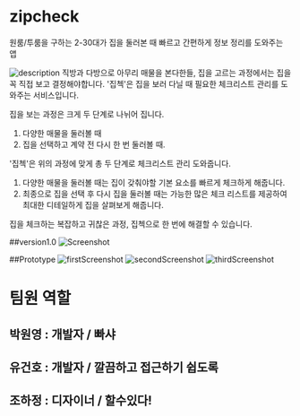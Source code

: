 # zipcheck
원룸/투룸을 구하는 2-30대가 집을 둘러본 때 빠르고 간편하게 정보 정리를 도와주는 앱

![description](https://user-images.githubusercontent.com/52104464/93854747-426d5200-fcf1-11ea-84cf-ff0b0ebf64b1.png)
직방과 다방으로 아무리 매물을 본다한들, 집을 고르는 과정에서는 집을 꼭 직접 보고 결정해야합니다.
'집첵'은 집을 보러 다닐 때 필요한 체크리스트 관리를 도와주는 서비스입니다.

집을 보는 과정은 크게 두 단계로 나뉘어 집니다.
1. 다양한 매물을 둘러볼 때
2. 집을 선택하고 계약 전 다시 한 번 둘러볼 때.

'집첵'은 위의 과정에 맞게 총 두 단계로 체크리스트 관리 도와줍니다.
1. 다양한 매물을 둘러볼 때는 집이 갖춰야할 기본 요소를 빠르게 체크하게 해줍니다.
2. 최종으로 집을 선택 후 다시 집을 둘러볼 때는 가능한 많은 체크 리스트를 제공하여 최대한 디테일하게 집을 살펴보게 해줍니다.

집을 체크하는 복잡하고 귀찮은 과정, 집첵으로 한 번에 해결할 수 있습니다.


##version1.0
![Screenshot](https://user-images.githubusercontent.com/52104464/93853368-b8bc8500-fcee-11ea-9d7d-bc21c2e1d515.png)

##Prototype
![firstScreenshot](https://user-images.githubusercontent.com/52104464/92296345-bf1cd400-ef6e-11ea-8f7e-d02f3111b978.png)
![secondScreenshot](https://user-images.githubusercontent.com/52104464/92296347-c2b05b00-ef6e-11ea-9dd5-a5a12027722c.png)
![thirdScreenshot](https://user-images.githubusercontent.com/52104464/92296349-c3e18800-ef6e-11ea-9f5d-02411763d590.png)



# 팀원 역할
## 박원영 : 개발자 / 빠샤
## 유건호 : 개발자 / 깔끔하고 접근하기 쉽도록
## 조하정 : 디자이너 / 할수있다!

